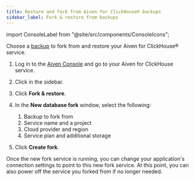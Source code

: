 ```yaml
---
title: Restore and fork from Aiven for ClickHouse® backups
sidebar_label: Fork & restore from backups
---
```


import ConsoleLabel from "@site/src/components/ConsoleIcons";

Choose a [backup](docs/products/clickhouse/concepts/disaster-recovery#service-backup) to fork from and restore your Aiven for ClickHouse® service.

1. Log in to the [Aiven Console](https://console.aiven.io) and go to your Aiven for
   ClickHouse service.
1. Click <ConsoleLabel name="backups"/> in the sidebar.
1. Click **Fork & restore**.
1. In the **New database fork** window, select the following:

   1. Backup to fork from
   1. Service name and a project
   1. Cloud provider and region
   1. Service plan and additional storage

1. Click **Create fork**.

Once the new fork service is running, you can change your application's connection settings
to point to this new fork service. At this point, you can also power off the service you
forked from if no longer needed.
